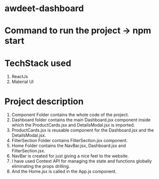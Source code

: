 # awdeet-dashboard

# Command to run the project -> npm start


# TechStack used
1. ReactJs
2. Material UI


# Project description

1. Component Folder contains the whole code of the project.
2. Dashboard folder contains the main Dashboard.jsx component inside which the ProductCards.jsx and DetailsModal.jsx is imported.
3. ProductCards.jsx is reusable component for the Dashboard.jsx and the DetailsModal.jsx.
4. FilterSection Folder contains FilterSection.jsx component.
5. Home Folder contains the NavBar.jsx, Dashboard.jsx and FilterSection.jsx.
6. NavBar is created for just giving a nice feel to the website.
7. I have used Context API for managing the state and functions globally eliminating the props drilling.
8. And the Home.jsx is called in the App.js component.